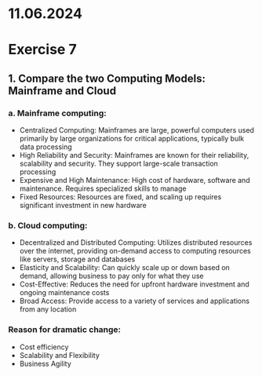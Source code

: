 # 11.06.2024
# Exercise 7


## 1. Compare the two Computing Models: Mainframe and Cloud
### a. Mainframe computing:
- Centralized Computing: Mainframes are large, powerful computers used primarily by large organizations for critical applications, typically bulk data processing
- High Reliability and Security: Mainframes are known for their reliability, scalability and security. They support large-scale transaction processing
- Expensive and High Maintenance: High cost of hardware, software and maintenance. Requires specialized skills to manage
- Fixed Resources: Resources are fixed, and scaling up requires significant investment in new hardware

### b. Cloud computing:
- Decentralized and Distributed Computing: Utilizes distributed resources over the internet, providing on-demand access to computing resources like servers, storage and databases
- Elasticity and Scalability: Can quickly scale up or down based on demand, allowing business to pay only for what they use
- Cost-Effective: Reduces the need for upfront hardware investment and ongoing maintenance costs
- Broad Access: Provide access to a variety of services and applications from any location

### Reason for dramatic change:
- Cost efficiency
- Scalability and Flexibility
- Business Agility

